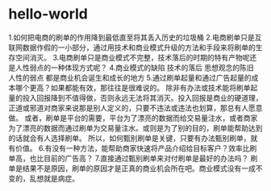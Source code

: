 # hello-world
1.如何把电商的刷单的作用降到最低直至将其丢入历史的垃圾桶
2.电商刷单只是互联网数据作假的一小部分，通过用技术和商业模式升级的方法和手段来将刷单的生存空间消灭。
3.电商刷单只是商业模式不完整，技术落后的时期的特有产物呢还是人性弱点的一种体现方式呢？
4.商业模式的缺陷 技术的落后 思想观念的陈旧 人性的弱点 都是商业机会诞生和成长的地方
5.通过刷单起量和通过广告起量的成本哪个更高？如果都能有效，那往往是很难说的。 除非有办法或技术能将刷单起量的投入回报降到不值得做，否则永远无法将其消灭。投入回报是商业的硬道理，正道或邪道对商家来说那是别人定义的，只要不违法或违法也划算，那总有人愿意做。 或者，刷单是平台的需要，平台为了漂亮的数据而给交易量注水，或者商家为了漂亮的数据而通过刷单为交易量注水。或则是为了别的目的，刷单能帮助达到的话就会有人选择刷单。 所以，如何甄别刷单是关键，只要有办法甄别刷单，就有价值。
6.有没有一种方法，能帮助商家快速将产品介绍给目标客户？效率比刷单高，也比目前的广告高？ 
7.直接通过甄别刷单来对付刷单是最好的办法吗？ 刷单是结果不是原因，刷单的原因才是正真的商业机会所在吧。商业模式没有一成不变的，乱想就是病症。
